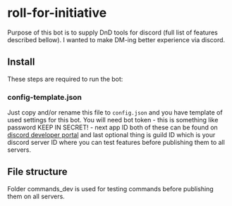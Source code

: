 # roll-for-initiative
Purpose of this bot is to supply DnD tools for discord (full list of features described bellow). I wanted to make DM-ing better experience via discord.

## Install
These steps are required to run the bot:

### config-template.json
Just copy and/or rename this file to `config.json` and you have template of used settings for this bot. You will need bot token - this is something like password KEEP IN SECRET! - next app ID both of these can be found on [discord developer portal][dev_portal] and last optional thing is guild ID which is your discord server ID where you can test features before publishing them to all servers.

## File structure
Folder commands_dev is used for testing commands before publishing them on all servers.

[dev_portal]: https://discord.com/developers/applications